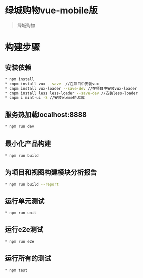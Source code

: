 # 绿城购物vue-mobile版

> 绿城购物

# 构建步骤

## 安装依赖
``` bash
* npm install
* cnpm install vux --save  //在项目中安装vux
* cnpm install vux-loader --save-dev //在项目中安装vux-loader
* cnpm install less less-loader --save-dev //安装less-loader
* cnpm i mint-ui -S //安装eleme的UI库
```

## 服务热加载localhost:8888
``` bash
* npm run dev
```

## 最小化产品构建
``` bash
* npm run build
```

## 为项目和视图构建模块分析报告
``` bash
* npm run build --report
```

## 运行单元测试
``` bash
* npm run unit
```

## 运行e2e测试
``` bash
* npm run e2e
```

## 运行所有的测试
``` bash
* npm test
```